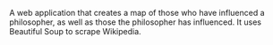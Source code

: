 A web application that creates a map of those who have influenced a philosopher, as well as those the philosopher has influenced.
It uses Beautiful Soup to scrape Wikipedia. 
